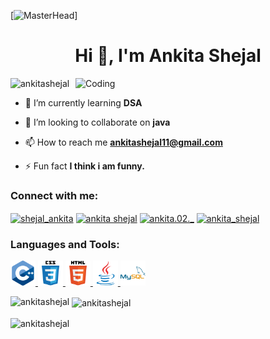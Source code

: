 [![MasterHead](https://media.licdn.com/dms/image/C5612AQG7GnrlpoBG9w/article-cover_image-shrink_600_2000/0/1594835668489?e=2147483647&v=beta&t=mF86lNdLR5b2TX-ozWUatJ3PEXVJdB2HuraH3nIr5Ww)]
<h1 align="center">Hi 👋, I'm Ankita Shejal</h1>
<img align="right" alt="Coding" width="400" src="https://media.tenor.com/S59bPkT0pqcAAAAC/programming.gif">


<p align="left"> <img src="https://komarev.com/ghpvc/?username=ankitashejal&label=Profile%20views&color=0e75b6&style=flat" alt="ankitashejal" /> </p>

- 🌱 I’m currently learning  **DSA**

- 👯 I’m looking to collaborate on **java**

- 📫 How to reach me **ankitashejal11@gmail.com**

- ⚡ Fun fact **I think i am funny.**

<h3 align="left">Connect with me:</h3>
<p align="left">
<a href="https://twitter.com/shejal_ankita" target="blank"><img align="center" src="https://raw.githubusercontent.com/rahuldkjain/github-profile-readme-generator/master/src/images/icons/Social/twitter.svg" alt="shejal_ankita" height="30" width="40" /></a>
<a href="https://linkedin.com/in/ankita shejal" target="blank"><img align="center" src="https://raw.githubusercontent.com/rahuldkjain/github-profile-readme-generator/master/src/images/icons/Social/linked-in-alt.svg" alt="ankita shejal" height="30" width="40" /></a>
<a href="https://instagram.com/ankita.02._" target="blank"><img align="center" src="https://raw.githubusercontent.com/rahuldkjain/github-profile-readme-generator/master/src/images/icons/Social/instagram.svg" alt="ankita.02._" height="30" width="40" /></a>
<a href="https://www.leetcode.com/ankita_shejal" target="blank"><img align="center" src="https://raw.githubusercontent.com/rahuldkjain/github-profile-readme-generator/master/src/images/icons/Social/leet-code.svg" alt="ankita_shejal" height="30" width="40" /></a>
</p>

<h3 align="left">Languages and Tools:</h3>
<p align="left"> <a href="https://www.w3schools.com/cpp/" target="_blank" rel="noreferrer"> <img src="https://raw.githubusercontent.com/devicons/devicon/master/icons/cplusplus/cplusplus-original.svg" alt="cplusplus" width="40" height="40"/> </a> <a href="https://www.w3schools.com/css/" target="_blank" rel="noreferrer"> <img src="https://raw.githubusercontent.com/devicons/devicon/master/icons/css3/css3-original-wordmark.svg" alt="css3" width="40" height="40"/> </a> <a href="https://www.w3.org/html/" target="_blank" rel="noreferrer"> <img src="https://raw.githubusercontent.com/devicons/devicon/master/icons/html5/html5-original-wordmark.svg" alt="html5" width="40" height="40"/> </a> <a href="https://www.java.com" target="_blank" rel="noreferrer"> <img src="https://raw.githubusercontent.com/devicons/devicon/master/icons/java/java-original.svg" alt="java" width="40" height="40"/> </a> <a href="https://www.mysql.com/" target="_blank" rel="noreferrer"> <img src="https://raw.githubusercontent.com/devicons/devicon/master/icons/mysql/mysql-original-wordmark.svg" alt="mysql" width="40" height="40"/> </a>  </p>

<p><img align="left" src="https://github-readme-stats.vercel.app/api/top-langs?username=ankitashejal&show_icons=true&locale=en&layout=compact" alt="ankitashejal" /></p>

<p>&nbsp;<img align="center" src="https://github-readme-stats.vercel.app/api?username=ankitashejal&show_icons=true&locale=en" alt="ankitashejal" /></p>

<p><img align="center" src="https://github-readme-streak-stats.herokuapp.com/?user=ankitashejal&" alt="ankitashejal" /></p>
